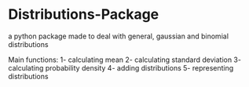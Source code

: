 # Distributions-Package
a python package made to deal with general, gaussian and binomial distributions

Main functions:
  1- calculating mean
  2- calculating standard deviation
  3- calculating probability density 
  4- adding distributions
  5- representing distributions
